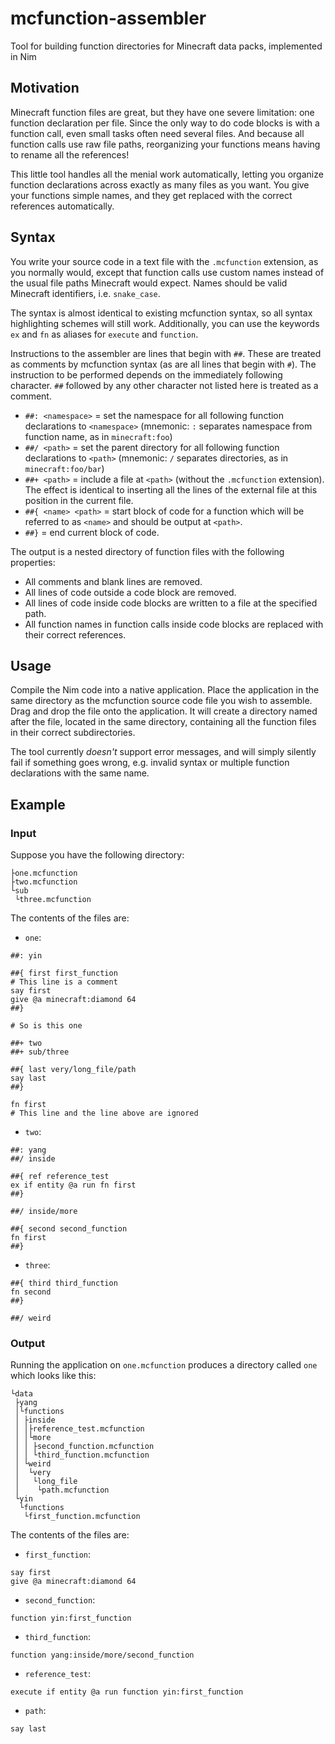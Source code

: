 # mcfunction-assembler

Tool for building function directories for Minecraft data packs, implemented in Nim



## Motivation

Minecraft function files are great, but they have one severe limitation: one function declaration per file. Since the only way to do code blocks is with a function call, even small tasks often need several files. And because all function calls use raw file paths, reorganizing your functions means having to rename all the references!

This little tool handles all the menial work automatically, letting you organize function declarations across exactly as many files as you want. You give your functions simple names, and they get replaced with the correct references automatically.



## Syntax

You write your source code in a text file with the `.mcfunction` extension, as you normally would, except that function calls use custom names instead of the usual file paths Minecraft would expect. Names should be valid Minecraft identifiers, i.e. `snake_case`.

The syntax is almost identical to existing mcfunction syntax, so all syntax highlighting schemes will still work. Additionally, you can use the keywords `ex` and `fn` as aliases for `execute` and `function`.

Instructions to the assembler are lines that begin with `##`. These are treated as comments by mcfunction syntax (as are all lines that begin with `#`). The instruction to be performed depends on the immediately following character. `##` followed by any other character not listed here is treated as a comment.

* `##: <namespace>` = set the namespace for all following function declarations to `<namespace>` (mnemonic: `:` separates namespace from function name, as in `minecraft:foo`)
* `##/ <path>` = set the parent directory for all following function declarations to `<path>` (mnemonic: `/` separates directories, as in `minecraft:foo/bar`)
* `##+ <path>` = include a file at `<path>` (without the `.mcfunction` extension). The effect is identical to inserting all the lines of the external file at this position in the current file.
* `##{ <name> <path>` = start block of code for a function which will be referred to as `<name>` and should be output at `<path>`.
* `##}` = end current block of code.

The output is a nested directory of function files with the following properties:

* All comments and blank lines are removed.
* All lines of code outside a code block are removed.
* All lines of code inside code blocks are written to a file at the specified path.
* All function names in function calls inside code blocks are replaced with their correct references.



## Usage

Compile the Nim code into a native application. Place the application in the same directory as the mcfunction source code file you wish to assemble. Drag and drop the file onto the application. It will create a directory named after the file, located in the same directory, containing all the function files in their correct subdirectories.

The tool currently *doesn't* support error messages, and will simply silently fail if something goes wrong, e.g. invalid syntax or multiple function declarations with the same name.



## Example

### Input

Suppose you have the following directory:
```
├one.mcfunction
├two.mcfunction
└sub
 └three.mcfunction
```

The contents of the files are:

* `one`:
```
##: yin

##{ first first_function
# This line is a comment
say first
give @a minecraft:diamond 64
##}

# So is this one

##+ two
##+ sub/three

##{ last very/long_file/path
say last
##}

fn first
# This line and the line above are ignored
```

* `two`:
```
##: yang
##/ inside

##{ ref reference_test
ex if entity @a run fn first
##}

##/ inside/more

##{ second second_function
fn first
##}
```

* `three`:
```
##{ third third_function
fn second
##}

##/ weird
```

### Output

Running the application on `one.mcfunction` produces a directory called `one` which looks like this:
```
└data
 ├yang
 │└functions
 │ ├inside
 │ │├reference_test.mcfunction
 │ │└more
 │ │ ├second_function.mcfunction
 │ │ └third_function.mcfunction
 │ └weird
 │  └very
 │   └long_file
 │    └path.mcfunction
 └yin
  └functions
   └first_function.mcfunction
```

The contents of the files are:

* `first_function`:
```
say first
give @a minecraft:diamond 64
```

* `second_function`:
```
function yin:first_function
```

* `third_function`:
```
function yang:inside/more/second_function
```

* `reference_test`:
```
execute if entity @a run function yin:first_function
```

* `path`:
```
say last
```
